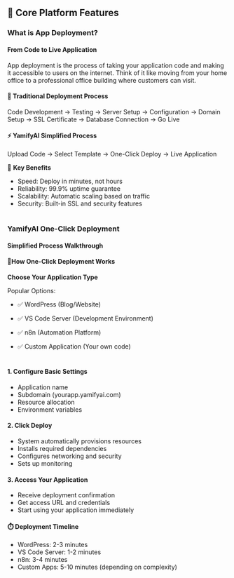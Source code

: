 ## 🔧 Core Platform Features

### What is App Deployment?

#### From Code to Live Application

App deployment is the process of taking your application code and making it accessible to users on the internet. Think of it like moving from your home office to a professional office building where customers can visit.

#### 📝 Traditional Deployment Process
Code Development → Testing → Server Setup → Configuration → 
Domain Setup → SSL Certificate → Database Connection → Go Live

#### ⚡ YamifyAI Simplified Process
Upload Code → Select Template → One-Click Deploy → Live Application

🎯 **Key Benefits**

 - Speed: Deploy in minutes, not hours
 - Reliability: 99.9% uptime guarantee
 - Scalability: Automatic scaling based on traffic
 - Security: Built-in SSL and security features
#

### YamifyAI One-Click Deployment

#### Simplified Process Walkthrough

#### 🚀How One-Click Deployment Works

**Choose Your Application Type**

 Popular Options:

- ✅ WordPress (Blog/Website)

- ✅ VS Code Server (Development Environment)

- ✅ n8n (Automation Platform)

- ✅ Custom Application (Your own code)
#

#### 1. Configure Basic Settings

 - Application name
 - Subdomain (yourapp.yamifyai.com)
 - Resource allocation
 - Environment variables

#### 2. Click Deploy

 - System automatically provisions resources
 - Installs required dependencies
 - Configures networking and security
 - Sets up monitoring

#### 3. Access Your Application

 - Receive deployment confirmation
 - Get access URL and credentials
 - Start using your application immediately

#### ⏱️ Deployment Timeline
- WordPress: 2-3 minutes
- VS Code Server: 1-2 minutes
- n8n: 3-4 minutes
- Custom Apps: 5-10 minutes (depending on complexity)

